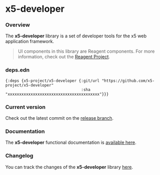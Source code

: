 
# x5-developer

### Overview

The <strong>x5-developer</strong> library is a set of developer tools for the x5 web application framework.

> UI components in this library are Reagent components. For more information, check out
  the [Reagent Project](https://github.com/reagent-project/reagent).

### deps.edn

```
{:deps {x5-project/x5-developer {:git/url "https://github.com/x5-project/x5-developer"
                                 :sha     "xxxxxxxxxxxxxxxxxxxxxxxxxxxxxxxxxxxxxxxx"}}}
```

### Current version

Check out the latest commit on the [release branch](https://github.com/x5-project/x5-developer/tree/release).

### Documentation

The <strong>x5-developer</strong> functional documentation is [available here](https://x5-project.github.io/x5-developer).

### Changelog

You can track the changes of the <strong>x5-developer</strong> library [here](CHANGES.md).
